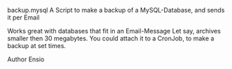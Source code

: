 backup.mysql 
A Script to make a backup of a MySQL-Database, and sends it per Email

Works great with databases that fit in an Email-Message
Let say, archives smaller then 30 megabytes.
You could attach it to a CronJob, to make a backup at set times.

Author Ensio
